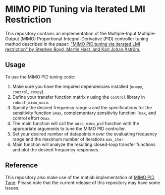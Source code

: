 # MIMO PID Tuning via Iterated LMI Restriction

This repository contains an implementation of the Multiple-Input Multiple-Output (MIMO) Proportional-Integral-Derivative (PID) controller tuning method described in the paper: ["MIMO PID tuning via iterated LMI restriction" by Stephen Boyd, Martin Hast, and Karl Johan Åström.](https://web.stanford.edu/~boyd/papers/pdf/mimo_pid_tuning.pdf)

## Usage

To use the MIMO PID tuning code:

1. Make sure you have the required dependencies installed (`numpy`, `control`, `cvxpy`).
2. Define your transfer function matrix `P` using the `control` library in `robust_mimo_main`.
3. Specify the desired frequency range `w` and the specifications for the sensitivity function `Smax`, complementary sensitivity function `Tmax`, and control effort `Qmax`.
4. The main function will call the `auto_mimo_pid` function with the appropriate arguments to tune the MIMO PID controller.
5. Set your desired number of datapoints `N` over the evaluating frequency range and the maximum number of iterations `max_iter`.
6. Main function will analyze the resulting closed-loop transfer functions and plot the desired frequency responses.


## Reference

<!-- This implementation is based on the following paper:

["MIMO PID tuning via iterated LMI restriction" by Stephen Boyd, Martin Hast, and Karl Johan Åström.](https://web.stanford.edu/~boyd/papers/pdf/mimo_pid_tuning.pdf) 
Please refer to the original paper for more details on the theoretical background and derivation of the method. -->
This repository also make use of the matlab implementation of  [MIMO PID Tune](https://github.com/rubindan/mimoPIDtune).
Please note that the current release of this repository may have some issues.